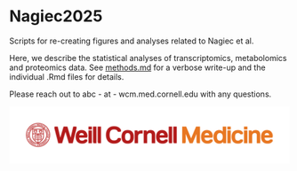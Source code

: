 # Nagiec2025
Scripts for re-creating figures and analyses related to Nagiec et al.

Here, we describe the statistical analyses of transcriptomics, metabolomics and proteomics data.
See [methods.md](https://github.com/abcwcm/Nagiec2025/blob/main/methods.md) for a verbose write-up and the individual .Rmd files for details.

Please reach out to abc - at - wcm.med.cornell.edu with any questions.

![](https://github.com/abcwcm/Nagiec2025/blob/main/WCM_MB_LOGO_HZSS1L_CLR_RGB.png)
